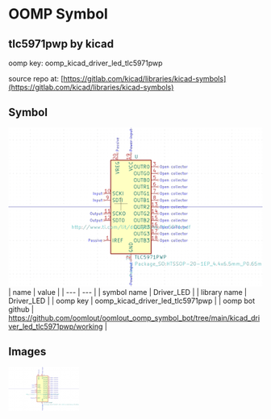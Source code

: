 # OOMP Symbol  
## tlc5971pwp  by kicad  
  
oomp key: oomp_kicad_driver_led_tlc5971pwp  
  
source repo at: [https://gitlab.com/kicad/libraries/kicad-symbols](https://gitlab.com/kicad/libraries/kicad-symbols)  
## Symbol  
  
[![working.png](working_600.png)](working.png)  
| name | value | 
| --- | --- | 
| symbol name | Driver_LED | 
| library name | Driver_LED | 
| oomp key | oomp_kicad_driver_led_tlc5971pwp | 
| oomp bot github | https://github.com/oomlout/oomlout_oomp_symbol_bot/tree/main/kicad_driver_led_tlc5971pwp/working | 
## Images  
  
[![working.png](working_140.png)](working.png)  
